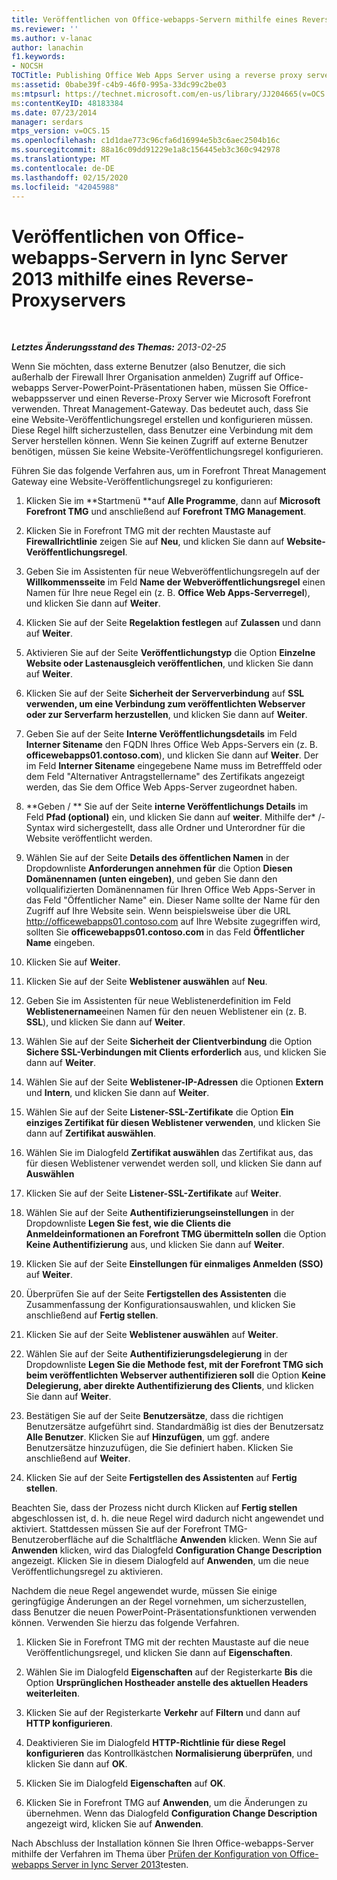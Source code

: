 ```yaml
---
title: Veröffentlichen von Office-webapps-Servern mithilfe eines Reverse-Proxyservers
ms.reviewer: ''
ms.author: v-lanac
author: lanachin
f1.keywords:
- NOCSH
TOCTitle: Publishing Office Web Apps Server using a reverse proxy server
ms:assetid: 0babe39f-c4b9-46f0-995a-33dc99c2be03
ms:mtpsurl: https://technet.microsoft.com/en-us/library/JJ204665(v=OCS.15)
ms:contentKeyID: 48183384
ms.date: 07/23/2014
manager: serdars
mtps_version: v=OCS.15
ms.openlocfilehash: c1d1dae773c96cfa6d16994e5b3c6aec2504b16c
ms.sourcegitcommit: 88a16c09dd91229e1a8c156445eb3c360c942978
ms.translationtype: MT
ms.contentlocale: de-DE
ms.lasthandoff: 02/15/2020
ms.locfileid: "42045988"
---
```

<div data-xmlns="http://www.w3.org/1999/xhtml">

<div class="topic" data-xmlns="http://www.w3.org/1999/xhtml" data-msxsl="urn:schemas-microsoft-com:xslt" data-cs="http://msdn.microsoft.com/">

<div data-asp="http://msdn2.microsoft.com/asp">

# <a name="publishing-office-web-apps-server-in-lync-server-2013-using-a-reverse-proxy-server"></a>Veröffentlichen von Office-webapps-Servern in lync Server 2013 mithilfe eines Reverse-Proxyservers

</div>

<div id="mainSection">

<div id="mainBody">

<span> </span>

_**Letztes Änderungsstand des Themas:** 2013-02-25_

Wenn Sie möchten, dass externe Benutzer (also Benutzer, die sich außerhalb der Firewall Ihrer Organisation anmelden) Zugriff auf Office-webapps Server-PowerPoint-Präsentationen haben, müssen Sie Office-webappsserver und einen Reverse-Proxy Server wie Microsoft Forefront verwenden. Threat Management-Gateway. Das bedeutet auch, dass Sie eine Website-Veröffentlichungsregel erstellen und konfigurieren müssen. Diese Regel hilft sicherzustellen, dass Benutzer eine Verbindung mit dem Server herstellen können. Wenn Sie keinen Zugriff auf externe Benutzer benötigen, müssen Sie keine Website-Veröffentlichungsregel konfigurieren.

Führen Sie das folgende Verfahren aus, um in Forefront Threat Management Gateway eine Website-Veröffentlichungsregel zu konfigurieren:

1.  Klicken Sie im **Startmenü **auf **Alle Programme**, dann auf **Microsoft Forefront TMG** und anschließend auf **Forefront TMG Management**.

2.  Klicken Sie in Forefront TMG mit der rechten Maustaste auf **Firewallrichtlinie** zeigen Sie auf **Neu**, und klicken Sie dann auf **Website-Veröffentlichungsregel**.

3.  Geben Sie im Assistenten für neue Webveröffentlichungsregeln auf der **Willkommensseite** im Feld **Name der Webveröffentlichungsregel** einen Namen für Ihre neue Regel ein (z. B. **Office Web Apps-Serverregel**), und klicken Sie dann auf **Weiter**.

4.  Klicken Sie auf der Seite **Regelaktion festlegen** auf **Zulassen** und dann auf **Weiter**.

5.  Aktivieren Sie auf der Seite **Veröffentlichungstyp** die Option **Einzelne Website oder Lastenausgleich veröffentlichen**, und klicken Sie dann auf **Weiter**.

6.  Klicken Sie auf der Seite **Sicherheit der Serververbindung** auf **SSL verwenden, um eine Verbindung zum veröffentlichten Webserver oder zur Serverfarm herzustellen**, und klicken Sie dann auf **Weiter**.

7.  Geben Sie auf der Seite **Interne Veröffentlichungsdetails** im Feld **Interner Sitename** den FQDN Ihres Office Web Apps-Servers ein (z. B. **officewebapps01.contoso.com**), und klicken Sie dann auf **Weiter**. Der im Feld **Interner Sitename** eingegebene Name muss im Betrefffeld oder dem Feld "Alternativer Antragstellername" des Zertifikats angezeigt werden, das Sie dem Office Web Apps-Server zugeordnet haben.

8.  **Geben / ** Sie auf der Seite **interne Veröffentlichungs Details** im Feld **Pfad (optional)** ein, und klicken Sie dann auf **weiter**. Mithilfe der\* /-Syntax wird sichergestellt, dass alle Ordner und Unterordner für die Website veröffentlicht werden.

9.  Wählen Sie auf der Seite **Details des öffentlichen Namen** in der Dropdownliste **Anforderungen annehmen für** die Option **Diesen Domänennamen (unten eingeben)**, und geben Sie dann den vollqualifizierten Domänennamen für Ihren Office Web Apps-Server in das Feld "Öffentlicher Name" ein. Dieser Name sollte der Name für den Zugriff auf Ihre Website sein. Wenn beispielsweise über die URL http://officewebapps01.contoso.com auf Ihre Website zugegriffen wird, sollten Sie **officewebapps01.contoso.com** in das Feld **Öffentlicher Name** eingeben.

10. Klicken Sie auf **Weiter**.

11. Klicken Sie auf der Seite **Weblistener auswählen** auf **Neu**.

12. Geben Sie im Assistenten für neue Weblistenerdefinition im Feld **Weblistenername**einen Namen für den neuen Weblistener ein (z. B. **SSL**), und klicken Sie dann auf **Weiter**.

13. Wählen Sie auf der Seite **Sicherheit der Clientverbindung** die Option **Sichere SSL-Verbindungen mit Clients erforderlich** aus, und klicken Sie dann auf **Weiter**.

14. Wählen Sie auf der Seite **Weblistener-IP-Adressen** die Optionen **Extern** und **Intern**, und klicken Sie dann auf **Weiter**.

15. Wählen Sie auf der Seite **Listener-SSL-Zertifikate** die Option **Ein einziges Zertifikat für diesen Weblistener verwenden**, und klicken Sie dann auf **Zertifikat auswählen**.

16. Wählen Sie im Dialogfeld **Zertifikat auswählen** das Zertifikat aus, das für diesen Weblistener verwendet werden soll, und klicken Sie dann auf **Auswählen**

17. Klicken Sie auf der Seite **Listener-SSL-Zertifikate** auf **Weiter**.

18. Wählen Sie auf der Seite **Authentifizierungseinstellungen** in der Dropdownliste **Legen Sie fest, wie die Clients die Anmeldeinformationen an Forefront TMG übermitteln sollen** die Option **Keine Authentifizierung** aus, und klicken Sie dann auf **Weiter**.

19. Klicken Sie auf der Seite **Einstellungen für einmaliges Anmelden (SSO)** auf **Weiter**.

20. Überprüfen Sie auf der Seite **Fertigstellen des Assistenten** die Zusammenfassung der Konfigurationsauswahlen, und klicken Sie anschließend auf **Fertig stellen**.

21. Klicken Sie auf der Seite **Weblistener auswählen** auf **Weiter**.

22. Wählen Sie auf der Seite **Authentifizierungsdelegierung** in der Dropdownliste **Legen Sie die Methode fest, mit der Forefront TMG sich beim veröffentlichten Webserver authentifizieren soll** die Option **Keine Delegierung, aber direkte Authentifizierung des Clients**, und klicken Sie dann auf **Weiter**.

23. Bestätigen Sie auf der Seite **Benutzersätze**, dass die richtigen Benutzersätze aufgeführt sind. Standardmäßig ist dies der Benutzersatz **Alle Benutzer**. Klicken Sie auf **Hinzufügen**, um ggf. andere Benutzersätze hinzuzufügen, die Sie definiert haben. Klicken Sie anschließend auf **Weiter**.

24. Klicken Sie auf der Seite **Fertigstellen des Assistenten** auf **Fertig stellen**.

Beachten Sie, dass der Prozess nicht durch Klicken auf **Fertig stellen** abgeschlossen ist, d. h. die neue Regel wird dadurch nicht angewendet und aktiviert. Stattdessen müssen Sie auf der Forefront TMG- Benutzeroberfläche auf die Schaltfläche **Anwenden** klicken. Wenn Sie auf **Anwenden** klicken, wird das Dialogfeld **Configuration Change Description** angezeigt. Klicken Sie in diesem Dialogfeld auf **Anwenden**, um die neue Veröffentlichungsregel zu aktivieren.

Nachdem die neue Regel angewendet wurde, müssen Sie einige geringfügige Änderungen an der Regel vornehmen, um sicherzustellen, dass Benutzer die neuen PowerPoint-Präsentationsfunktionen verwenden können. Verwenden Sie hierzu das folgende Verfahren.

1.  Klicken Sie in Forefront TMG mit der rechten Maustaste auf die neue Veröffentlichungsregel, und klicken Sie dann auf **Eigenschaften**.

2.  Wählen Sie im Dialogfeld **Eigenschaften** auf der Registerkarte **Bis** die Option **Ursprünglichen Hostheader anstelle des aktuellen Headers weiterleiten**.

3.  Klicken Sie auf der Registerkarte **Verkehr** auf **Filtern** und dann auf **HTTP konfigurieren**.

4.  Deaktivieren Sie im Dialogfeld **HTTP-Richtlinie für diese Regel konfigurieren** das Kontrollkästchen **Normalisierung überprüfen**, und klicken Sie dann auf **OK**.

5.  Klicken Sie im Dialogfeld **Eigenschaften** auf **OK**.

6.  Klicken Sie in Forefront TMG auf **Anwenden**, um die Änderungen zu übernehmen. Wenn das Dialogfeld **Configuration Change Description** angezeigt wird, klicken Sie auf **Anwenden**.

Nach Abschluss der Installation können Sie Ihren Office-webapps-Server mithilfe der Verfahren im Thema über [Prüfen der Konfiguration von Office-webapps Server in lync Server 2013](lync-server-2013-validating-the-configuration-of-office-web-apps-server.md)testen.

</div>

<span> </span>

</div>

</div>

</div>

